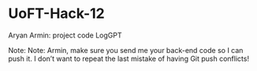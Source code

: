 # UoFT-Hack-12
Aryan Armin: project code LogGPT

Note: Note: Armin, make sure you send me your back-end code so I can push it. I don’t want to repeat the last mistake of having Git push conflicts!








